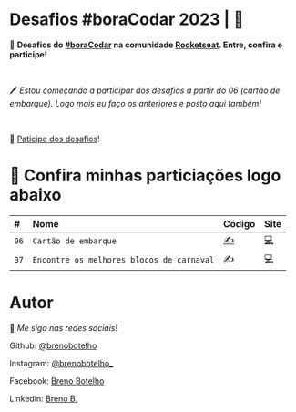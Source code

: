 # Desafios #boraCodar 2023 | 👾

📌 **Desafios do [#boraCodar](https://www.rocketseat.com.br/boracodar) na comunidade [Rocketseat](https://www.rocketseat.com.br). Entre, confira e participe!**

<br>

🖊 _Estou começando a participar dos desafios a partir do 06 (cartão de embarque). Logo mais eu faço os anteriores e posto aqui também!_

<br>

🎯 [Paticipe dos desafios](https://boracodar.dev/)!



# 💎 Confira minhas particiações logo abaixo 

|   #  |    Nome        | Código  | Site   |
| :--- | :------------- | :------ | :------|
| `06` | `Cartão de embarque` |  [✍](https://github.com/brenobotelho/boracodar/tree/main/desafio6) |[💻](https://brenobotelho.github.io/boracodar/desafio6/) |
| `07` | `Encontre os melhores blocos de carnaval` |  [✍](https://github.com/brenobotelho/boracodar/tree/main/desafio7) |[💻](https://brenobotelho.github.io/boracodar/desafio7/) |



# Autor

👾 _Me siga nas redes sociais!_

Github: [@brenobotelho](https://github.com/brenobotelho)

Instagram: [@brenobotelho_](https://instagram.com/@brenobotelho_)

Facebook: [Breno Botelho](https://facebook.com/BrenooBotelho)

Linkedin: [Breno B.](https://linkedin.com/in/brenobotelho)

